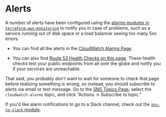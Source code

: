 # Alerts

A number of alerts have been configured using the [alarms modules in
`terraform-aws-monitoring`](https://github.com/gruntwork-io/terraform-aws-monitoring/tree/master/modules/alarms) to notify you
in case of problems, such as a service running out of disk space or a load balancer seeing too many 5xx errors.

- You can find all the alerts in the [CloudWatch Alarms
  Page](https://console.aws.amazon.com/cloudwatch/home?#alarm:alarmFilter=ANY).

- You can also find [Route 53 Health Checks on this page](https://console.aws.amazon.com/route53/healthchecks/home#/).
  These health checks test your public endpoints from all over the globe and notify you if your services are unreachable.

That said, you probably don't want to wait for someone to check that page before realizing something is wrong, so
instead, you should subscribe to alerts via email or text message. Go to the [SNS Topics
Page](https://console.aws.amazon.com/sns/v2/home?#/topics), select the `cloudwatch-alarms` topic, and click "Actions ->
Subscribe to topic."

If you'd like alarm notifications to go to a Slack channel, check out the [`sns-to-slack`
module](https://github.com/gruntwork-io/terraform-aws-monitoring/tree/master/modules/alarms/sns-to-slack).


<!-- ##DOCS-SOURCER-START
{
  "sourcePlugin": "local-copier",
  "hash": "584b4a2ae80caff18e9aabc951d9878d"
}
##DOCS-SOURCER-END -->
